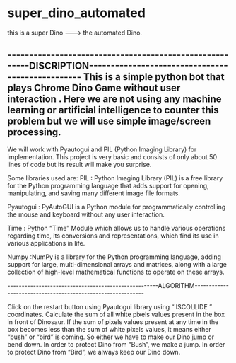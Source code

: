 # super_dino_automated
this is a super Dino ---> the automated Dino. 

--------------------------------------------------------DISCRIPTION-------------------------------------------------
This is a simple python bot that plays Chrome Dino Game without user interaction .
 Here we are not using any machine learning or artificial intelligence to counter this problem
 but we will use simple image/screen processing.
---------------------------------------------------------------------------------------------------------------------------------------------------------------------------------------------- 
 We will work with Pyautogui and PIL (Python Imaging Library) for implementation. This project is very basic and consists of only about 50 lines of code but its result will make you surprise.

Some libraries used are: 
PIL : Python Imaging Library (PIL) is a free library for the Python programming language that adds support for opening, manipulating, and saving many different image file formats.

Pyautogui : PyAutoGUI is a Python module for programmatically controlling the mouse and keyboard without any user interaction.

Time : Python “Time” Module which allows us to handle various operations regarding time, its conversions and representations, which find its use in various applications in life.

Numpy :NumPy is a library for the Python programming language, adding support for large, multi-dimensional arrays and matrices, 
along with a large collection of high-level mathematical functions to operate on these arrays.

-----------------------------------------------------ALGORITHM------------------------------------------------------------

Click on the restart button using Pyautogui library using “ ISCOLLIDE ” coordinates.
Calculate the sum of all white pixels values present in the box in front of Dinosaur.
If the sum of pixels values present at any time in the box becomes less than the sum of white pixels values, it means either “bush” or “bird” is coming. So either we have to make our Dino jump or bend down.
In order to protect Dino from “Bush”, we make a jump.
In order to protect Dino from “Bird”, we always keep our Dino down. 
